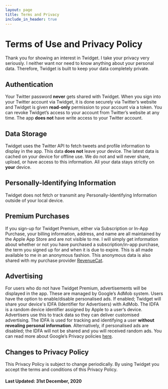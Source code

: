 ```yaml
---
layout: page
title: Terms and Privacy
include_in_header: true
---
```


# Terms of Use and Privacy Policy
Thank you for showing an interest in Twidget. I take your privacy very seriously. I neither want nor need to know anything about your personal data. Therefore, Twidget is built to keep your data completely private.

## Authentication
Your Twitter password **never** gets shared with Twidget. When you sign into your Twitter account via Twidget, it is done securely via Twitter’s website and Twidget is given **read-only** permission to your account via a token. You can revoke Twidget’s access to your account from Twitter’s website at any time. The app **does not** have write access to your Twitter account.

## Data Storage
Twidget uses the Twitter API to fetch tweets and profile information to display in the app. This data **does not** leave your device. The latest data is cached on your device for offline use. We do not and will never share, upload, or have access to this information. All your data stays strictly on **your** device.

## Personally-Identifying Information

Twidget does not fetch or transmit any Personally-Identifying Information outside of your local device.

## Premium Purchases
If you sign-up for Twidget Premium, either via Subscription or In-App Purchase, your billing information, address, and name are all maintained by the Apple App Store and are not visible to me. I will simply get information about whether or not you have purchased a subscription/in-app purchase, the term you signed up for and when it is due to expire. This is all made available to me in an anonymous fashion. This anonymous data is also shared with my purchase provider [RevenueCat](https://www.revenuecat.com/dpa).

## Advertising
For users who do not have Twidget Premium, advertisements will be displayed in the app. These are managed by Google’s AdMob system. Users have the option to enable/disable personalised ads. If enabled; Twidget will share your device's IDFA (Identifier for Advertisers) with AdMob. The IDFA is a random device identifier assigned by Apple to a user’s device. Advertisers use this to track data so they can deliver customised advertising. The IDFA is used for tracking and identifying a user **without revealing personal information**. Alternatively, if personalised ads are disabled; the IDFA will not be shared and you will received random ads. You can read more about Google’s Privacy policies [here](https://policies.google.com/technologies/ads).

## Changes to Privacy Policy
This Privacy Policy is subject to change periodically. By using Twidget you accept the terms and conditions of this Privacy Policy.

#### Last Updated: 31st December, 2020
